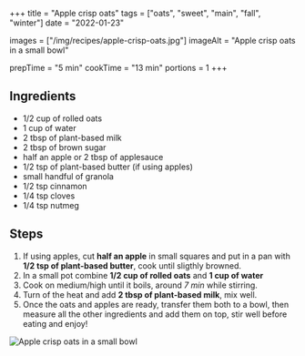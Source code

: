 +++
title = "Apple crisp oats"
tags = ["oats", "sweet", "main", "fall", "winter"]
date = "2022-01-23"

images = ["/img/recipes/apple-crisp-oats.jpg"]
imageAlt = "Apple crisp oats in a small bowl"

prepTime = "5 min"
cookTime = "13 min"
portions = 1
+++

<div class="recipe-content">
<div class="ingredients">

## Ingredients  

- 1/2 cup of rolled oats
- 1 cup of water
- 2 tbsp of plant-based milk
- 2 tbsp of brown sugar
- half an apple or 2 tbsp of applesauce
- 1/2 tsp of plant-based butter (if using apples)
- small handful of granola
- 1/2 tsp cinnamon
- 1/4 tsp cloves
- 1/4 tsp nutmeg

</div>
<div class="steps">

## Steps

1. If using apples, cut **half an apple** in small squares and put in a pan with **1/2 tsp of plant-based butter**, cook until sligthly browned.
2. In a small pot combine **1/2 cup of rolled oats** and **1 cup of water**
3. Cook on medium/high until it boils, around *7 min* while stirring.
4. Turn of the heat and add **2 tbsp of plant-based milk**, mix well.
5. Once the oats and apples are ready, transfer them both to a bowl, then measure all the other ingredients and add them on top, stir well before eating and enjoy!

</div>
</div>

![Apple crisp oats in a small bowl](/img/recipes/apple-crisp-oats.jpg)
